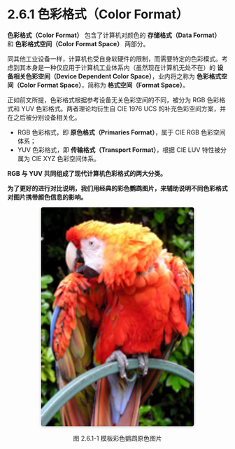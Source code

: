 
# 2.6.1 色彩格式（Color Format）

**色彩格式（Color Format）** 包含了计算机对颜色的 **存储格式（Data Format）** 和 **色彩格式空间（Color Format Space）** 两部分。

同其他工业设备一样，计算机也受自身软硬件的限制，而需要特定的色彩模式。考虑到其本身是一种仅应用于计算机工业体系内（虽然现在计算机无处不在）的 **设备相关色彩空间（Device Dependent Color Space）**，业内将之称为 **色彩格式空间（Color Format Space）**，简称为 **格式空间（Format Space）**。

正如前文所提，色彩格式根据参考设备无关色彩空间的不同，被分为 RGB 色彩格式和 YUV 色彩格式。两者理论均衍生自 CIE 1976 UCS 的补充色彩空间方案，并在之后被分别设备相关化。

- RGB 色彩格式，即 **原色格式（Primaries Format）**，属于 CIE RGB 色彩空间体系；
- YUV 色彩格式，即 **传输格式（Transport Format）**，根据 CIE LUV 特性被分属为 CIE XYZ 色彩空间体系。

**RGB 与 YUV 共同组成了现代计算机色彩格式的两大分类。**

**为了更好的进行对比说明，我们用经典的彩色鹦鹉图片，来辅助说明不同色彩格式对图片携带颜色信息的影响。**

<center>
<figure>
   <img style="border-radius: 0.3125em;
      box-shadow: 0 2px 4px 0 rgba(34,36,38,.12),0 2px 10px 0 rgba(34,36,38,.08);" 
      width = "350" height = "500"
      src="../../Pictures/RGB_24bits_palette_sample_image.jpeg" alt="">
   <figcaption>
      <p>图 2.6.1-1 模板彩色鹦鹉原色图片</p>
   </figcaption>
</figure>
</center>


[ref]: References_2.md